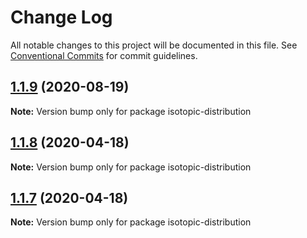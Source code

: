 # Change Log

All notable changes to this project will be documented in this file.
See [Conventional Commits](https://conventionalcommits.org) for commit guidelines.

## [1.1.9](https://github.com/cheminfo/molecular-formula/compare/isotopic-distribution@1.1.8...isotopic-distribution@1.1.9) (2020-08-19)

**Note:** Version bump only for package isotopic-distribution





## [1.1.8](https://github.com/cheminfo/molecular-formula/compare/isotopic-distribution@1.1.7...isotopic-distribution@1.1.8) (2020-04-18)

**Note:** Version bump only for package isotopic-distribution





## [1.1.7](https://github.com/cheminfo/molecular-formula/compare/isotopic-distribution@1.1.6...isotopic-distribution@1.1.7) (2020-04-18)

**Note:** Version bump only for package isotopic-distribution
